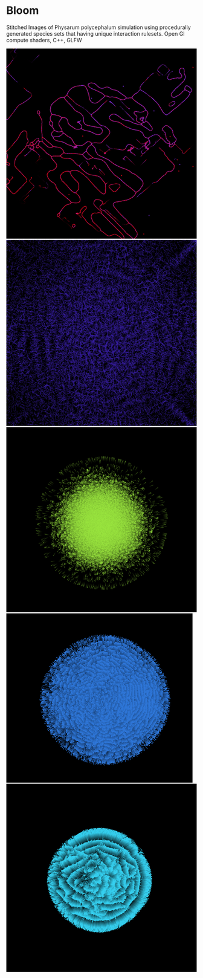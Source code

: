# Bloom

Stitched Images of Physarum polycephalum simulation using procedurally generated species sets that having unique interaction rulesets.
Open Gl compute shaders, C++, GLFW


![ScreenShot](Assets/5.jpg)
![ScreenShot](Assets/2.png)
![ScreenShot](Assets/1.png)
![ScreenShot](Assets/3.png)
![ScreenShot](Assets/4.png)
